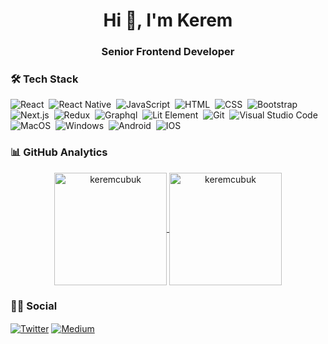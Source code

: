 <h1 align="center">Hi 👋, I'm Kerem</h1>
<h3 align="center">Senior Frontend Developer</h3>


### 🛠 Tech Stack
![React](https://img.shields.io/badge/React-05122A?style=flat&logo=react)&nbsp;
![React Native](https://img.shields.io/badge/ReactNative-05122A?style=flat&logo=react)&nbsp;
![JavaScript](https://img.shields.io/badge/-JavaScript-05122A?style=flat&logo=javascript)&nbsp;
![HTML](https://img.shields.io/badge/-HTML-05122A?style=flat&logo=HTML5&logoColor=E34F26)&nbsp;
![CSS](https://img.shields.io/badge/-CSS-05122A?style=flat&logo=CSS3&logoColor=239120)&nbsp;
![Bootstrap](https://img.shields.io/badge/-Bootstrap-05122A?style=flat&logo=bootstrap)&nbsp;
![Next.js](https://img.shields.io/badge/next.js-05122A?style=flat&logo=next.js)&nbsp;
![Redux](https://img.shields.io/badge/-redux-05122A?style=flat&logo=redux)&nbsp;
![Graphql](https://img.shields.io/badge/-Graphql-05122A?style=flat&logo=graphql&logoColor=E10098)&nbsp;
![Lit Element](https://img.shields.io/badge/LitElement-05122A?style=flat&logo=lit)&nbsp;
![Git](https://img.shields.io/badge/-Git-05122A?style=flat&logo=git)&nbsp;
![Visual Studio Code](https://img.shields.io/badge/-Visual%20Studio%20Code-05122A?style=flat&logo=visual-studio-code&logoColor=007ACC)&nbsp;
![MacOS](https://img.shields.io/badge/Mac-05122A?style=flat&logo=apple)&nbsp;
![Windows](https://img.shields.io/badge/Windows-05122A?style=flat&logo=windows&logoColor=007ACC)&nbsp;
![Android](https://img.shields.io/badge/-Android-05122A?style=flat&logo=android)&nbsp;
![IOS](https://img.shields.io/badge/iOS-05122A?style=flat&logo=apple)&nbsp;

<!--START_SECTION:waka-->
<!--END_SECTION:waka-->

### 📊 GitHub Analytics

<p align="center">
<a href="https://github.com/keremcubuk">
  <img height="180em" align="center" src="https://github-readme-stats.vercel.app/api?username=keremcubuk&show_icons=true&locale=en&theme=algolia&include_all_commits=true&count_private=true" alt="keremcubuk"/>
  <img height="180em" align="center" src="https://github-readme-stats.vercel.app/api/top-langs?username=keremcubuk&show_icons=true&locale=en&layout=compact&langs_count=8&theme=algolia" alt="keremcubuk"/>
</a>
</p>

### 🤝🏻 Social

<p align="left">
<a href="https://twitter.com/keremcubuk" target="blank"><img align="center" src="https://img.shields.io/badge/Twitter-1DA1F2?style=flat&logo=twitter&logoColor=white" alt="Twitter" /></a>
<a href="https://medium.com/@keremcubuk" target="blank"><img align="center" src="https://img.shields.io/badge/Medium-12100E?style=flat&logo=medium&logoColor=white" alt="Medium" /></a>
</p>


<!--
**keremcubuk/keremcubuk** is a ✨ _special_ ✨ repository because its `README.md` (this file) appears on your GitHub profile.

Here are some ideas to get you started:

- 🔭 I’m currently working on ...
- 🌱 I’m currently learning ...
- 👯 I’m looking to collaborate on ...
- 🤔 I’m looking for help with ...
- 💬 Ask me about ...
- 📫 How to reach me: ...
- 😄 Pronouns: ...
- ⚡ Fun fact: ...
-->
